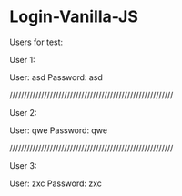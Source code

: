 # Login-Vanilla-JS

Users for test:


User 1:

User: asd
Password: asd

///////////////////////////////////////////////////////// 

User 2:

User: qwe
Password: qwe

///////////////////////////////////////////////////////// 

User 3:

User: zxc
Password: zxc
